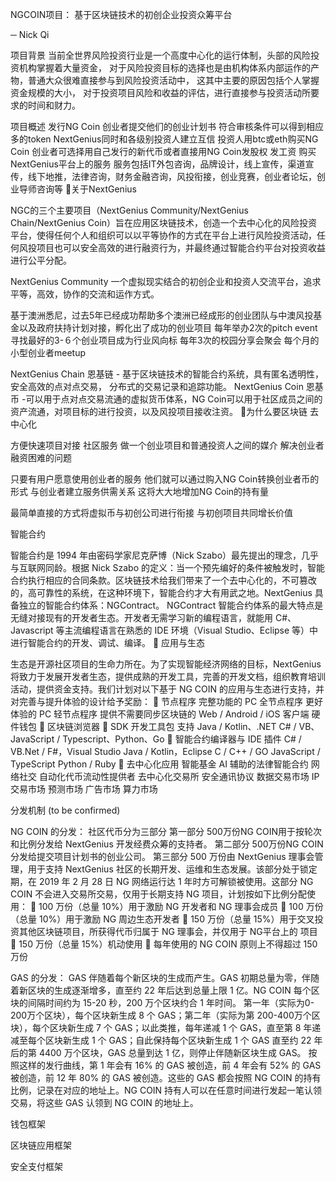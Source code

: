  
NGCOIN项目：
基于区块链技术的初创企业投资众筹平台

─
Nick Qi


项目背景
当前全世界风险投资行业是一个高度中心化的运行体制，头部的风险投资机构掌握着大量资金， 对于风险投资目标的选择也是由机构体系内部运作的产物，普通大众很难直接参与到风险投资活动中， 这其中主要的原因包括个人掌握资金规模的大小， 对于投资项目风险和收益的评估，进行直接参与投资活动所要求的时间和财力。

项目概述
发行NG Coin 
创业者提交他们的创业计划书 符合审核条件可以得到相应多的token
NextGenius同时和各级别投资人建立互信 投资人用btc或eth购买NG Coin
创业者可选择用自己发行的新代币或者直接用NG Coin发股权 发工资 购买NextGenius平台上的服务
服务包括IT外包咨询，品牌设计，线上宣传，渠道宣传，线下地推，法律咨询，财务金融咨询，风投衔接，创业竞赛，创业者论坛，创业导师咨询等

关于NextGenius

NGC的三个主要项目（NextGenius Community/NextGenius Chain/NextGenius Coin）旨在应用区块链技术，创造一个去中心化的风险投资平台，使得任何个人和组织可以以平等协作的方式在平台上进行风险投资活动，任何风投项目也可以安全高效的进行融资行为，并最终通过智能合约平台对投资收益进行公平分配。


NextGenius Community
一个虚拟现实结合的初创企业和投资人交流平台，追求平等，高效，协作的交流和运作方式。

基于澳洲悉尼，过去5年已经成功帮助多个澳洲已经成形的创业团队与中澳风投基金以及政府扶持计划对接，孵化出了成功的创业项目
每年举办2次的pitch event 寻找最好的3-６个创业项目成为行业风向标
每年3次的校园分享会聚会 每个月的小型创业者meetup





NextGenius Chain
恩基链 - 基于区块链技术的智能合约系统，具有匿名透明性，安全高效的点对点交易， 分布式的交易记录和追踪功能。
NextGenius Coin
恩基币 -可以用于点对点交易流通的虚拟货币体系，NG Coin可以用于社区成员之间的资产流通，对项目标的进行投资，以及风投项目接收注资。

为什么要区块链 去中心化

方便快速项目对接 社区服务 做一个创业项目和普通投资人之间的媒介 解决创业者融资困难的问题

只要有用户愿意使用创业者的服务 他们就可以通过购入NG Coin转换创业者币的形式 与创业者建立服务供需关系 这将大大地增加NG Coin的持有量

最简单直接的方式将虚拟币与初创公司进行衔接 与初创项目共同增长价值


智能合约

智能合约是 1994 年由密码学家尼克萨博（Nick Szabo）最先提出的理念，几乎与互联网同龄。根据 Nick Szabo 的定义：当一个预先编好的条件被触发时，智能合约执行相应的合同条款。区块链技术给我们带来了一个去中心化的，不可篡改的，高可靠性的系统，在这种环境下，智能合约才大有用武之地。NextGenius 具备独立的智能合约体系：NGContract。
NGContract 智能合约体系的最大特点是无缝对接现有的开发者生态。开发者无需学习新的编程语言，就能用 C#、Javascript 等主流编程语言在熟悉的 IDE 环境（Visual Studio、Eclipse 等）中进行智能合约的开发、调试、编译。

应用与生态

生态是开源社区项目的生命力所在。为了实现智能经济网络的目标，NextGenius 将致力于发展开发者生态，提供成熟的开发工具，完善的开发文档，组织教育培训活动，提供资金支持。我们计划对以下基于 NG COIN 的应用与生态进行支持，并对完善与提升体验的设计给予奖励：
🔹 节点程序
完整功能的 PC 全节点程序
更好体验的 PC 轻节点程序
提供不需要同步区块链的 Web / Android / iOS 客户端
硬件钱包​
🔹 区块链浏览器
🔹 SDK 开发工具包
支持 Java / Kotlin、.NET C# / VB、JavaScript / Typescript、Python、Go
🔹 智能合约编译器与 IDE 插件
C# / VB.Net / F#，Visual Studio
Java / Kotlin，Eclipse
C / C++ / GO
JavaScript / TypeScript
Python / Ruby
🔹 去中心化应用
智能基金
AI 辅助的法律智能合约
网络社交
自动化代币流动性提供者
去中心化交易所
安全通讯协议
数据交易市场
IP 交易市场
预测市场
广告市场
算力市场
 


 
分发机制 (to be confirmed)

NG COIN 的分发：
社区代币分为三部分
第一部分 500万份NG COIN用于按轮次和比例分发给 NextGenius 开发经费众筹的支持者。
第二部分 500万份NG COIN分发给提交项目计划书的创业公司。
第三部分 500 万份由 NextGenius 理事会管理，用于支持 NextGenius 社区的长期开发、运维和生态发展。该部分处于锁定期，在 2019 年 2 月 28 日 NG 网络运行达 1 年时方可解锁被使用。这部分 NG COIN 不会进入交易所交易，仅用于长期支持 NG 项目，计划按如下比例分配使用：
🔹 100 万份（总量 10%）用于激励 NG 开发者和 NG 理事会成员
🔹 100 万份（总量 10%）用于激励 NG 周边生态开发者
🔹 150 万份（总量 15%）用于交叉投资其他区块链项目，所获得代币归属于 NG 理事会，并仅用于 NG平台上的 项目
🔹 150 万份（总量 15%）机动使用
🔹 每年使用的 NG COIN 原则上不得超过 150 万份
 
 
 
GAS 的分发：
GAS 伴随着每个新区块的生成而产生。GAS 初期总量为零，伴随着新区块的生成逐渐增多，直至约 22 年后达到总量上限 1 亿。NG COIN 每个区块的间隔时间约为 15-20 秒，200 万个区块约合 1 年时间。
第一年（实际为0-200万个区块），每个区块新生成 8 个 GAS；第二年（实际为第 200-400万个区块），每个区块新生成 7 个 GAS；以此类推，每年递减 1 个 GAS，直至第 8 年递减至每个区块新生成 1 个 GAS；自此保持每个区块新生成 1 个 GAS 直至约 22 年后的第 4400 万个区块，GAS 总量到达 1 亿，则停止伴随新区块生成 GAS。
按照这样的发行曲线，第 1 年会有 16% 的 GAS 被创造，前 4 年会有 52% 的 GAS 被创造，前 12 年 80% 的 GAS 被创造。这些的 GAS 都会按照 NG COIN 的持有比例，记录在对应的地址上。NG COIN 持有人可以在任意时间进行发起一笔认领交易，将这些 GAS 认领到 NG COIN 的地址上。


钱包框架

区块链应用框架

安全支付框架
